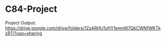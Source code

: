 # C84-Project

Project Output: https://drive.google.com/drive/folders/1ZsARHU1ofjY1emnI67QkCWNfWKTkzRTi?usp=sharing
